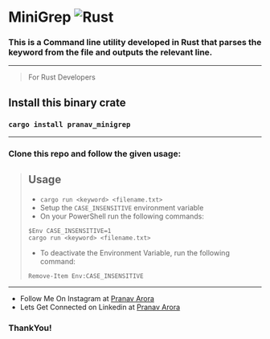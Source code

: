 # MiniGrep ![Rust](https://img.shields.io/badge/rust-%23000000.svg?style=for-the-badge&logo=rust&logoColor=white)

### This is a Command line utility developed in Rust that parses the keyword from the file and outputs the relevant line.

---

> For Rust Developers
## Install this binary crate

### `cargo install pranav_minigrep`

---

### Clone this repo and follow the given usage:
> ## Usage
>
> * `cargo run <keyword> <filename.txt>`
> * Setup the `CASE_INSENSITIVE` environment variable
> * On your PowerShell run the following commands:
>```
> $Env CASE_INSENSITIVE=1
> cargo run <keyword> <filename.txt>
>```
> * To deactivate the Environment Variable, run the following command:
>  
> `Remove-Item Env:CASE_INSENSITIVE`
---

* Follow Me On Instagram at [Pranav Arora](https://www.instagram.com/arorapranav187)
* Lets Get Connected on Linkedin at [Pranav Arora](https://www.linkedin.com/in/pranav-arora-354b71bb/)


### ThankYou!


